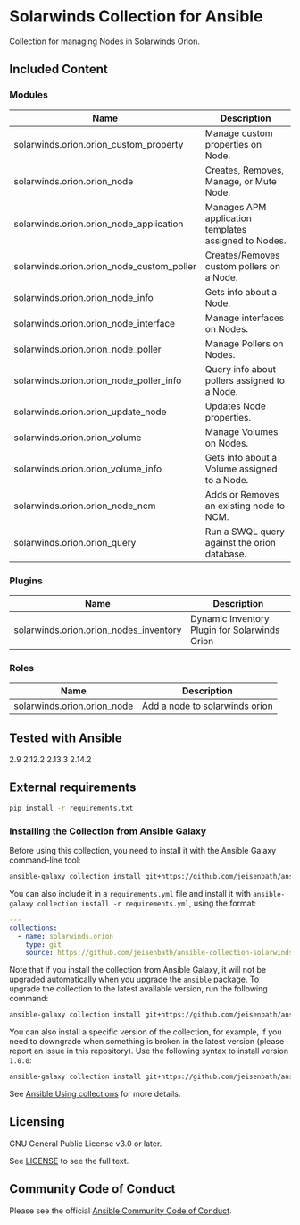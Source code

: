 # Solarwinds Collection for Ansible
<!-- Add CI and code coverage badges here. Samples included below. -->

<!-- Describe the collection and why a user would want to use it. What does the collection do? -->
Collection for managing Nodes in Solarwinds Orion.

## Included Content

<!--start collection content-->
### Modules
| Name                                       | Description                                          |
|--------------------------------------------|------------------------------------------------------|
| solarwinds.orion.orion_custom_property     | Manage custom properties on Node.                    |
| solarwinds.orion.orion_node                | Creates, Removes, Manage, or Mute Node.              |
| solarwinds.orion.orion_node_application    | Manages APM application templates assigned to Nodes. |
| solarwinds.orion.orion_node_custom_poller  | Creates/Removes custom pollers on a Node.            |
| solarwinds.orion.orion_node_info           | Gets info about a Node.                              |
| solarwinds.orion.orion_node_interface      | Manage interfaces on Nodes.                          |
| solarwinds.orion.orion_node_poller         | Manage Pollers on Nodes.                             |
| solarwinds.orion.orion_node_poller_info    | Query info about pollers assigned to a Node.         |
| solarwinds.orion.orion_update_node         | Updates Node properties.                             |
| solarwinds.orion.orion_volume              | Manage Volumes on Nodes.                             |
| solarwinds.orion.orion_volume_info         | Gets info about a Volume assigned to a Node.         |
| solarwinds.orion.orion_node_ncm            | Adds or Removes an existing node to NCM.             |
| solarwinds.orion.orion_query               | Run a SWQL query against the orion database.         |

### Plugins
| Name                                   | Description                                   |
|----------------------------------------|-----------------------------------------------|
| solarwinds.orion.orion_nodes_inventory | Dynamic Inventory Plugin for Solarwinds Orion |

### Roles
| Name                        | Description                    |
|-----------------------------|--------------------------------|
| solarwinds.orion.orion_node | Add a node to solarwinds orion |

## Tested with Ansible

<!-- List the versions of Ansible the collection has been tested with. Must match what is in galaxy.yml. -->
2.9
2.12.2
2.13.3
2.14.2

## External requirements

```bash
pip install -r requirements.txt
```

### Installing the Collection from Ansible Galaxy

Before using this collection, you need to install it with the Ansible Galaxy command-line tool:
```bash
ansible-galaxy collection install git+https://github.com/jeisenbath/ansible-collection-solarwinds-orion.git
```

You can also include it in a `requirements.yml` file and install it with `ansible-galaxy collection install -r requirements.yml`, using the format:
```yaml
---
collections:
  - name: solarwinds.orion
    type: git
    source: https://github.com/jeisenbath/ansible-collection-solarwinds-orion
```

Note that if you install the collection from Ansible Galaxy, it will not be upgraded automatically when you upgrade the `ansible` package. To upgrade the collection to the latest available version, run the following command:
```bash
ansible-galaxy collection install git+https://github.com/jeisenbath/ansible-collection-solarwinds-orion.git --upgrade
```

You can also install a specific version of the collection, for example, if you need to downgrade when something is broken in the latest version (please report an issue in this repository). Use the following syntax to install version `1.0.0`:

```bash
ansible-galaxy collection install git+https://github.com/jeisenbath/ansible-collection-solarwinds-orion.git,v1.0.0
```

See [Ansible Using collections](https://docs.ansible.com/ansible/devel/user_guide/collections_using.html) for more details.

## Licensing

<!-- Include the appropriate license information here and a pointer to the full licensing details. If the collection contains modules migrated from the ansible/ansible repo, you must use the same license that existed in the ansible/ansible repo. See the GNU license example below. -->

GNU General Public License v3.0 or later.

See [LICENSE](https://www.gnu.org/licenses/gpl-3.0.txt) to see the full text.

## Community Code of Conduct

Please see the official [Ansible Community Code of Conduct](https://docs.ansible.com/ansible/latest/community/code_of_conduct.html#code-of-conduct).

